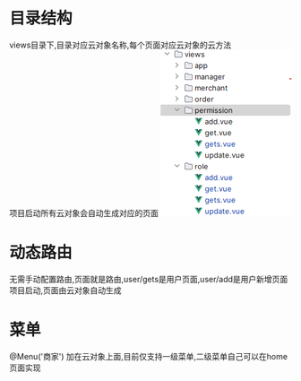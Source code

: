 # 目录结构
views目录下,目录对应云对象名称,每个页面对应云对象的云方法<br>
项目启动所有云对象会自动生成对应的页面
![img.png](img.png)
# 动态路由
无需手动配置路由,页面就是路由,user/gets是用户页面,user/add是用户新增页面<br>
项目启动,页面由云对象自动生成
# 菜单
@Menu('商家') 加在云对象上面,目前仅支持一级菜单,二级菜单自己可以在home页面实现
